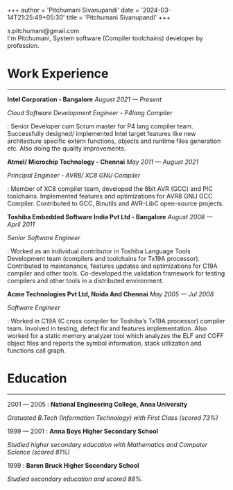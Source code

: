 +++
author = 'Pitchumani Sivanupandi'
date = '2024-03-14T21:25:49+05:30'
title = 'Pitchumani Sivanupandi'
+++
<div "text-align: right">s.pitchumani@gmail.com</div>
I'm Pitchumani, System software (Compiler toolchains) developer by profession.

# Work Experience
---------------
**Intel Corporation - Bangalore**
*August 2021 — Present*

*Cloud Software Development Engineer - P4lang Compiler*

: Senior Developer cum Scrum master for P4 lang compiler team. Successfully designed/ implemented Intel target features like new architecture specific extern functions, objects and runtime files generation etc. Also doing the quality improvements.

**Atmel/ Microchip Technology - Chennai**
*May 2011 — August 2021*

*Principal Engineer - AVR8/ XC8 GNU Compiler*

: Member of XC8 compiler team, developed the 8bit AVR (GCC) and PIC toolchains. Implemented features and optimizations for AVR8 GNU GCC Compiler. Contributed to GCC, Binutils and AVR-LibC open-source projects.

**Toshiba Embedded Software India Pvt Ltd - Bangalore**
*August 2008 — April 2011*

*Senior Software Engineer*

: Worked as an individual contributor in Toshiba Language Tools Development team (compilers and toolchains for Tx19A processor). Contributed to maintenance, features updates and optimizations for C19A compiler and other tools. Co-developed the validation framework for testing compilers and other tools in a distributed environment.

**Acme Technologies Pvt Ltd, Noida And Chennai**
*May 2005 — Jul 2008*

*Software Engineer*

: Worked in C19A (C cross compiler for Toshiba’s Tx19A processor) compiler team. Involved in testing, defect fix and features implementation. Also worked for a static memory analyzer tool which analyzes the ELF and COFF object files and reports the symbol information, stack utilization and functions call graph.

# Education
---------
2001 — 2005
: **National Engineering College, Anna University**

  *Gratuated B.Tech (Information Technology) with First Class (scored 73%)*

1999 — 2001
: **Anna Boys Higher Secondary School**

  *Studied higher secondary education with Mathematics and Computer Science (scored 81%)*

1999
: **Baren Bruck Higher Secondary School**

  *Studied secondary education and scored 88%.*
